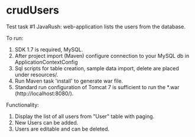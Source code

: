 # crudUsers
Test task #1 JavaRush: web-application lists the users from the database.

To run:
1. SDK 1.7 is required, MySQL.
2. After project import (Maven) configure connection to your MySQL db in ApplicationContextConfig
3. Sql scripts for table creation, sample data import, delete are placed under resources/.
4. Run Maven task 'install' to generate war file.
3. Standard run configuration of Tomcat 7 is sufficient to run the *.war (http://localhost:8080/).

Functionality:
1. Display the list of all users from "User" table with paging.
2. New Users can be added.
3. Users are editable and can be deleted.



